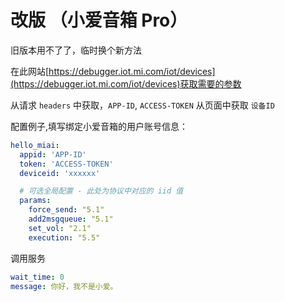 # 改版 （小爱音箱 Pro）

旧版本用不了了，临时换个新方法

在此网站[https://debugger.iot.mi.com/iot/devices](https://debugger.iot.mi.com/iot/devices)获取需要的参数

从请求 `headers` 中获取，`APP-ID`, `ACCESS-TOKEN`
从页面中获取 `设备ID`

配置例子,填写绑定小爱音箱的用户账号信息：

```yaml
hello_miai:
  appid: 'APP-ID'
  token: 'ACCESS-TOKEN'
  deviceid: 'xxxxxx'

  # 可选全局配置 - 此处为协议中对应的 iid 值
  params:
    force_send: "5.1"
    add2msgqueue: "5.1"
    set_vol: "2.1"
    execution: "5.5"

```

调用服务

```yaml
wait_time: 0
message: 你好，我不是小爱。
```
